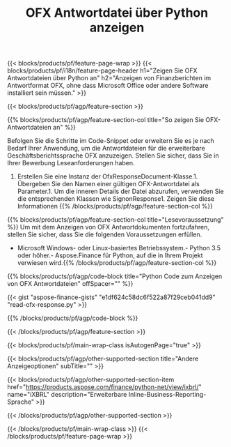 ﻿---
title: OFX Antwortdatei über Python anzeigen
description: Beispielcode für die Anzeige der OFX-Antwortdatei. Verwenden Sie API-Beispielcode, um Batch-OFX-Antwortdateien in Python-basierten Anwendungen anzuzeigen. 
url: /de/python-net/view/ofx-response/
family: finance
platformtag: python
feature: view
informat: OFX response
outformat: 
otherformats: 
---
{{< blocks/products/pf/feature-page-wrap >}}
{{< blocks/products/pf/i18n/feature-page-header h1="Zeigen Sie OFX Antwortdateien über Python an" h2="Anzeigen von Finanzberichten im Antwortformat OFX, ohne dass Microsoft Office oder andere Software installiert sein müssen." >}}

{{< blocks/products/pf/agp/feature-section >}}

{{% blocks/products/pf/agp/feature-section-col title="So zeigen Sie OFX-Antwortdateien an" %}}

Befolgen Sie die Schritte im Code-Snippet oder erweitern Sie es je nach Bedarf Ihrer Anwendung, um die Antwortdateien für die erweiterbare Geschäftsberichtssprache OFX anzuzeigen. Stellen Sie sicher, dass Sie in Ihrer Bewerbung Leseanforderungen haben.

1. Erstellen Sie eine Instanz der OfxResponseDocument-Klasse.1. Übergeben Sie den Namen einer gültigen OFX-Antwortdatei als Parameter.1. Um die inneren Details der Datei abzurufen, verwenden Sie die entsprechenden Klassen wie SignonResponse1. Zeigen Sie diese Informationen
{{% /blocks/products/pf/agp/feature-section-col %}}

{{% blocks/products/pf/agp/feature-section-col title="Lesevoraussetzung" %}}
Um mit dem Anzeigen von OFX Antwortdokumenten fortzufahren, stellen Sie sicher, dass Sie die folgenden Voraussetzungen erfüllen. 
- Microsoft Windows- oder Linux-basiertes Betriebssystem.- Python 3.5 oder höher.- Aspose.Finance für Python, auf die in Ihrem Projekt verwiesen wird.{{% /blocks/products/pf/agp/feature-section-col %}}

{{% blocks/products/pf/agp/code-block title="Python Code zum Anzeigen von OFX Antwortdateien" offSpacer="" %}}

{{< gist "aspose-finance-gists" "e1df624c58dc6f522a87f29ceb041dd9" "read-ofx-response.py" >}}

{{% /blocks/products/pf/agp/code-block %}}

{{< /blocks/products/pf/agp/feature-section >}}

{{< blocks/products/pf/main-wrap-class isAutogenPage="true" >}}

{{< blocks/products/pf/agp/other-supported-section title="Andere Anzeigeoptionen" subTitle="" >}}

{{< blocks/products/pf/agp/other-supported-section-item href="https://products.aspose.com/finance/python-net/view/ixbrl/" name="iXBRL" description="Erweiterbare Inline-Business-Reporting-Sprache" >}}

{{< /blocks/products/pf/agp/other-supported-section >}}

{{< /blocks/products/pf/main-wrap-class >}}
{{< /blocks/products/pf/feature-page-wrap >}}